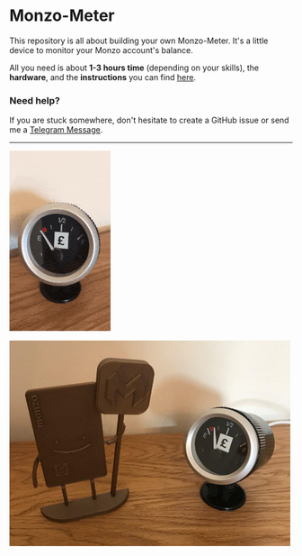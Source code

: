 Monzo-Meter
===
This repository is all about building your own Monzo-Meter. It's a little device to monitor your Monzo account's balance.

All you need is about **1-3 hours time** (depending on your skills), the **hardware**, and the **instructions** you can find [here](https://github.com/d-Rickyy-b/Monzo-Meter/blob/master/documentation/documentation.md).

### Need help?
If you are stuck somewhere, don't hesitate to create a GitHub issue or send me a [Telegram Message](https://t.me/d_Rickyy_b).
___

![Payday](https://github.com/d-Rickyy-b/Monzo-Meter/blob/master/documentation/images/payday.gif)

<img src="https://raw.githubusercontent.com/d-Rickyy-b/Monzo-Meter/master/documentation/images/monzo-meter_in_action.jpg" alt="Monzo-Meter in Action" data-canonical-src="https://raw.githubusercontent.com/d-Rickyy-b/Monzo-Meter/master/documentation/images/monzo-meter_in_action.jpg" width="500" />
